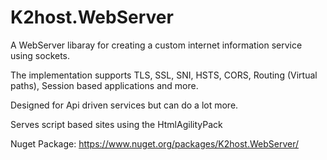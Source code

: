 
# K2host.WebServer

A WebServer libaray for creating a custom internet information service using sockets.

The implementation supports TLS, SSL, SNI, HSTS, CORS, Routing (Virtual paths), Session based applications and more.

Designed for Api driven services but can do a lot more.

Serves script based sites using the HtmlAgilityPack

Nuget Package: https://www.nuget.org/packages/K2host.WebServer/
